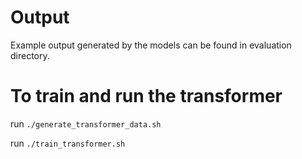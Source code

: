 # Output
Example output generated by the models can be found in evaluation directory.

# To train and run the transformer
run ```./generate_transformer_data.sh```

run ```./train_transformer.sh```
